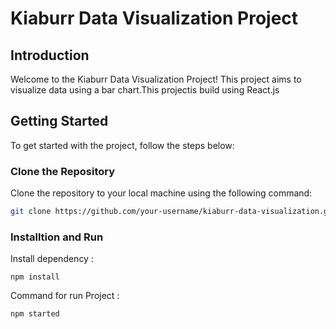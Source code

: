 # Kiaburr Data Visualization Project

## Introduction

Welcome to the Kiaburr Data Visualization Project! This project aims to visualize data using a bar chart.This projectis build using React.js

## Getting Started

To get started with the project, follow the steps below:

### Clone the Repository

Clone the repository to your local machine using the following command:

```bash
git clone https://github.com/your-username/kiaburr-data-visualization.git

```

### Installtion and Run

Install dependency : 
``` 
npm install
```
Command for run Project : 

```
npm started
```